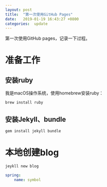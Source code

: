 ```yaml
---
layout: post
title:  "第一次使用GitHub Pages"
date:   2019-01-19 16:43:27 +0800
categories:  update
---
```


第一次使用GitHub pages，记录一下过程。

# 准备工作

## 安装ruby

我是macOS操作系统，使用homebrew安装ruby：
``` bash
brew install ruby
```

## 安装Jekyll、bundle

``` bash
gem install jekyll bundle
```

# 本地创建blog
``` bash
jeykll new blog
```

``` yaml
spring:
    name: symbol
```